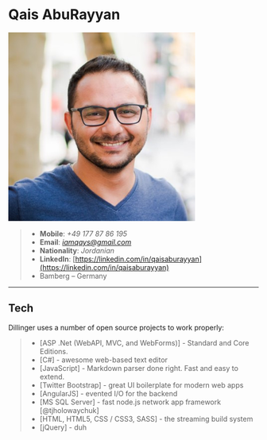 # Qais AbuRayyan
![image](https://raw.githubusercontent.com/qaisma/CV/gh-pages/pps.jpg) 

>- **Mobile**: *+49 177 87 86 195*
>- **Email**: *iamqays@gmail.com*
>- **Nationality**: *Jordanian*
>- **LinkedIn**: [https://linkedin.com/in/qaisaburayyan](https://linkedin.com/in/qaisaburayyan)
>- Bamberg – Germany

* * *

## Tech

Dillinger uses a number of open source projects to work properly:

>- [ASP .Net (WebAPI, MVC, and WebForms)] - Standard and Core Editions.
>- [C#] - awesome web-based text editor
>- [JavaScript] - Markdown parser done right. Fast and easy to extend.
>- [Twitter Bootstrap] - great UI boilerplate for modern web apps
>- [AngularJS] - evented I/O for the backend
>- [MS SQL Server] - fast node.js network app framework [@tjholowaychuk]
>- [HTML, HTML5, CSS / CSS3, SASS] - the streaming build system
>- [jQuery] - duh
